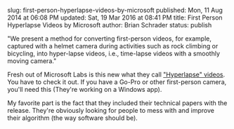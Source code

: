 slug: first-person-hyperlapse-videos-by-microsoft
published: Mon, 11 Aug 2014 at 06:08 PM
updated: Sat, 19 Mar 2016 at 08:41 PM
title: First Person Hyperlapse Videos by Microsoft
author: Brian Schrader
status: publish

<div class='link'>
"We present a method for converting first-person videos, for example, captured with a helmet camera during activities such as rock climbing or bicycling, into hyper-lapse videos, i.e., time-lapse videos with a smoothly moving camera."</div>

Fresh out of Microsoft Labs is this new what they call ["Hyperlapse" videos][1]. You have to check it out. If you have a Go-Pro or other first-person camera, you'll need this (They're working on a Windows app). 

[1]:http://research.microsoft.com/en-us/um/redmond/projects/hyperlapse/

My favorite part is the fact that they included their technical papers with the release. They're obviously looking for people to  mess with and improve their algorithm (the way software should be).
